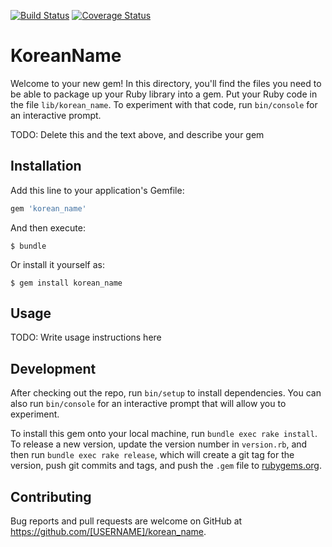 [![Build Status](https://travis-ci.org/DaniG2k/korean_name.svg?branch=master)](https://travis-ci.org/DaniG2k/korean_name)  [![Coverage Status](https://coveralls.io/repos/github/DaniG2k/korean_name/badge.svg?branch=master)](https://coveralls.io/github/DaniG2k/korean_name?branch=master)

# KoreanName

Welcome to your new gem! In this directory, you'll find the files you need to be able to package up your Ruby library into a gem. Put your Ruby code in the file `lib/korean_name`. To experiment with that code, run `bin/console` for an interactive prompt.

TODO: Delete this and the text above, and describe your gem

## Installation

Add this line to your application's Gemfile:

```ruby
gem 'korean_name'
```

And then execute:

    $ bundle

Or install it yourself as:

    $ gem install korean_name

## Usage

TODO: Write usage instructions here

## Development

After checking out the repo, run `bin/setup` to install dependencies. You can also run `bin/console` for an interactive prompt that will allow you to experiment.

To install this gem onto your local machine, run `bundle exec rake install`. To release a new version, update the version number in `version.rb`, and then run `bundle exec rake release`, which will create a git tag for the version, push git commits and tags, and push the `.gem` file to [rubygems.org](https://rubygems.org).

## Contributing

Bug reports and pull requests are welcome on GitHub at https://github.com/[USERNAME]/korean_name.

